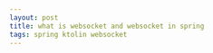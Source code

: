 ```yaml
---
layout: post
title: what is websocket and websocket in spring
tags: spring ktolin websocket 
---
```



